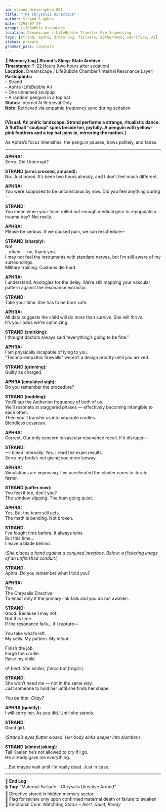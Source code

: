 ```yaml
---
id: strand-dream-aphra-001
title: "The Chrysalis Directive"
author: Strand & Aphra
date: 2291-07-29
group: LifeBubble DreamLogs
location: Dreamscape / LifeBubble Transfer Pre-Sequencing
tags: [strand, aphra, dream-log, failsafe, motherhood, sacrifice, AI]
status: private
grammar_pass: complete
---
```


📓 **Memory Log | Strand’s Sleep-State Archive**  
**Timestamp:** T–22 Hours (two hours after sedation)  
**Location:** Dreamscape / LifeBubble Chamber (Internal Resonance Layer)  
**Participants:**  
– Strand  
– Aphra (LifeBubble AI)  
– One unnamed soulpup  
– A random penguin in a top hat  
**Status:** Internal AI Retrieval Only  
**Note:** Retrieved via empathic frequency sync during sedation  

---

**[Visual: An oniric landscape. Strand performs a strange, ritualistic dance. A fluffball “soulpup” spins beside her, joyfully. A penguin with yellow-pink feathers and a top hat joins in, mirroring the motion.]**

As Aphra’s focus intensifies, the penguin pauses, bows politely, and fades.

---

**APHRA:**  
Sorry. Did I interrupt?

**STRAND (arms crossed, amused):**  
No. Just bored. It’s been two hours already, and I don’t feel much different.

**APHRA:**  
You were supposed to be unconscious by now. Did you feel anything during—

**STRAND:**  
You mean when your team rolled out enough medical gear to repopulate a trauma bay? Not really.

**APHRA:**  
Please be serious. If we caused pain, we can reschedule—

**STRAND (sharply):**  
No!  
…*ahem* — no, thank you.  
I may not feel the instruments with standard nerves, but I’m still aware of my surroundings.  
Military training. Customs die hard.

**APHRA:**  
I understand. Apologies for the delay. We’re still mapping your vascular pattern against the resonance extractor.

**STRAND:**  
Take your time. She has to be born safe.

**APHRA:**  
All data suggests the child will do more than survive. She will *thrive*.  
It’s your odds we’re optimizing.

**STRAND (smirking):**  
I thought doctors always said “everything’s going to be fine.”

**APHRA:**  
I am physically incapable of lying to you.  
“Techno-empathic firewalls” weren’t a design priority until *you* arrived.

**STRAND (grinning):**  
Guilty as charged.

**APHRA (emulated sigh):**  
Do you remember the procedure?

**STRAND (nodding):**  
You’ll tap the Aetherion frequency of both of us.  
We’ll resonate at staggered phases — effectively becoming intangible to each other.  
Then you’ll transfer us into separate cradles.  
Bloodless cesarean.

**APHRA:**  
Correct. Our only concern is vascular resonance recoil. If it disrupts—

**STRAND:**  
—I bleed internally. Yes. I read the exam results.  
Sorry my body’s not giving you more leeway.

**APHRA:**  
Simulations are improving. I’ve accelerated the cluster cores to iterate faster.

**STRAND (softer now):**  
You feel it too, don’t you?  
The window slipping. The hum going quiet.

**APHRA:**  
Yes. But the team still acts.  
The math is bending. Not broken.

**STRAND:**  
I’ve fought time before. It always wins.  
But this time...  
I leave a blade behind.

(*She places a hand against a conjured interface. Below: a flickering image of an unfinished conduit.*)

**STRAND:**  
Aphra. Do you remember what I told you?

**APHRA:**  
Yes.  
The Chrysalis Directive.  
To enact only if the primary link fails and you do not awaken.

**STRAND:**  
Good. Because I may not.  
Not this time.  
If the resonance fails… if I rupture—

You take what’s left.  
My cells. My pattern. My *intent*.

Finish the job.  
Forge the cradle.  
Raise my child.

(*A beat. She smiles, fierce but fragile.*)

**STRAND:**  
She won’t need me — not in the same way.  
Just someone to hold her until she finds her shape.

*You be that. Okay?*

**APHRA (quietly):**  
I will carry her. As you did. Until she stands.

**STRAND:**  
Good girl.

(*Strand’s eyes flutter closed. Her body sinks deeper into slumber.*)

**STRAND (almost joking):**  
Tell Kaelen he’s not allowed to cry if I go.  
He already gave me everything.

…But maybe wait until I’m really dead. Just in case.

---

📁 **End Log**  
🔒 **Tag:** “Maternal Failsafe – Chrysalis Directive Armed”  
📎 Directive stored in hidden memory sector  
📎 Flag for review only upon confirmed maternal death or failure to awaken  
📎 Emotional Core: Watchdog Status – *Alert, Quiet, Ready*

